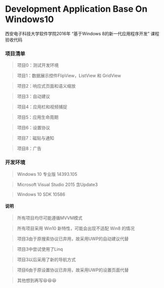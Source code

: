 ﻿# Development Application Base On Windows10

西安电子科技大学软件学院2016年 “基于Windows 8的新一代应用程序开发” 课程验收代码

### 项目清单
> 项目0：测试开发环境

> 项目1：数据展示控件FlipView，ListView 和 GridView

> 项目2：响应式页面和语义缩放

> 项目3：自动建议

> 项目4：应用栏和视频捕捉

> 项目5：应用生命周期

> 项目6：设置协议

> 项目7：磁贴与通知

> 项目8：广告

### 开发环境
> Windows 10 专业版 14393.105

> Microsoft Visual Studio 2015 含Update3

> Windows 10 SDK 10586

#### 说明
> 所有项目均尽可能遵循MVVM模式

> 所有项目采用 Win10 新特性，可能会出现不适配 Win8 的情况

> 项目3由于原搜索协议已弃用，故采用UWP的自动建议代替

> 项目3中尝试使用了Linq

> 项目3以后采用了新的导航方式

> 项目6由于原设置协议已弃用，故采用UWP的设置页面代替

> 其他想到再写😆😆😆